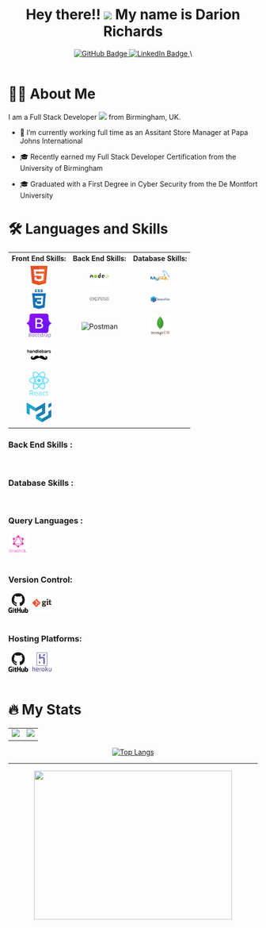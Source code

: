 **<h1 align="center">Hey there!! <img src="https://media.giphy.com/media/hvRJCLFzcasrR4ia7z/giphy.gif" width="30px"> My name is Darion Richards</h1>**

<div align="center">
    <a href="https://github.com/DarionRichards">
        <img src="https://img.shields.io/badge/GitHub-orange?style=for-the-badge&logo=github&logoColor=white" alt="GitHub Badge">
    </a>
    <a href="https://www.linkedin.com/in/darionrichards/">
        <img src="https://img.shields.io/badge/LinkedIn-blue?style=for-the-badge&logo=linkedin&logoColor=white" alt="LinkedIn Badge">
    </a>\
</div>

<br>

<h1>🧑‍🔧 About Me</h1>

I am a Full Stack Developer <img src="https://media.giphy.com/media/WUlplcMpOCEmTGBtBW/giphy.gif" width="30"> from Birmingham, UK.

- 🍕 I’m currently working full time as an Assitant Store Manager at Papa Johns International

- 🎓 Recently earned my Full Stack Developer Certification from the University of Birmingham

- 🎓 Graduated with a First Degree in Cyber Security from the De Montfort University

<h1>🛠 Languages and Skills</h1>

<table>
    <tr>
        <th style="text-align:center">Front End Skills:</th>
        <th style="text-align:center">Back End Skills:</th>
        <th style="text-align:center">Database Skills:</th>
    </tr>
    <tr>
        <td align="center">
            <img src="https://raw.githubusercontent.com/devicons/devicon/master/icons/html5/html5-original.svg" title="HTML5" alt="HTML" width="40" height="40"/>
        </td>
        <td align="center">
            <img src="https://raw.githubusercontent.com/devicons/devicon/master/icons/nodejs/nodejs-original-wordmark.svg" title="NodeJS" alt="NodeJS" width="40" height="40"/>
        </td>
        <td align="center">
            <img src="https://raw.githubusercontent.com/devicons/devicon/master/icons/mysql/mysql-original-wordmark.svg" title="MySQL"  alt="MySQL" width="40" height="40"/>
        </td>
    </tr>
    <tr>
        <td align="center">
            <img src="https://raw.githubusercontent.com/devicons/devicon/master/icons/css3/css3-plain-wordmark.svg"  title="CSS3" alt="CSS" width="40" height="40"/>
        </td>
        <td align="center">
            <img src="https://raw.githubusercontent.com/devicons/devicon/master/icons/express/express-original-wordmark.svg" title="Express" alt="Express" width="40" height="40"/>
        </td>
        <td align="center">
            <img src="https://raw.githubusercontent.com/devicons/devicon/master/icons/sequelize/sequelize-original-wordmark.svg" title="Sequelize"  alt="Sequelize" width="40" height="40"/>
        </td>
    </tr>
    <tr>
        <td align="center">
            <img src="https://raw.githubusercontent.com/devicons/devicon/master/icons/bootstrap/bootstrap-original-wordmark.svg" title="Boot Strap" alt="Boot Strap" width="50" height="50"/>
        </td>
        <td align="center">
            <img src="https://www.vectorlogo.zone/logos/getpostman/getpostman-icon.svg" title="Postman"  alt="Postman" width="40" height="40"/>
        </td>
        <td align="center">
            <img src="https://raw.githubusercontent.com/devicons/devicon/master/icons/mongodb/mongodb-original-wordmark.svg" title="MongoDB"  alt="MongoDB" width="40" height="40"/>
        </td>
    </tr>
    <tr>
        <td align="center">
            <img src="https://raw.githubusercontent.com/devicons/devicon/master/icons/handlebars/handlebars-original-wordmark.svg" title="Handlebars" alt="Handlebars" width="50" height="50"/>
        </td>
    </tr>
    <tr>
        <td align="center">
            <img src="https://raw.githubusercontent.com/devicons/devicon/master/icons/react/react-original-wordmark.svg" title="React" alt="React" width="50" height="50"/>
        </td>
    </tr>
    <tr>
        <td align="center">
            <img src="https://raw.githubusercontent.com/devicons/devicon/master/icons/materialui/materialui-original.svg" title="Material UI" alt="Material UI" width="50" height="50"/>
        </td>
    </tr>
</table>

<h3>Back End Skills :</h3>

<br>

<h3>Database Skills :</h3>

<br>

<h3>Query Languages :</h3>
<div>
    <img src="https://raw.githubusercontent.com/devicons/devicon/master/icons/graphql/graphql-plain-wordmark.svg" title="Postman"  alt="Postman" width="40" height="40"/>&nbsp;
</div>

<br>

<h3>Version Control:</h3>
<div>
    <img src="https://raw.githubusercontent.com/devicons/devicon/master/icons/github/github-original-wordmark.svg" title="GitHub" alt="GitHub" width="40" height="40"/>&nbsp;
    <img src="https://raw.githubusercontent.com/devicons/devicon/master/icons/git/git-original-wordmark.svg" title="Git" alt="Git" width="40" height="40"/>&nbsp;
</div>

<br>

<h3>Hosting Platforms:</h3>
<div>
    <img src="https://raw.githubusercontent.com/devicons/devicon/master/icons/github/github-original-wordmark.svg" title="GitHub" alt="GitHub" width="40" height="40"/>&nbsp;
    <img src="https://raw.githubusercontent.com/devicons/devicon/master/icons/heroku/heroku-original-wordmark.svg" title="Heroku" alt="Heroku" width="40" height="40"/>&nbsp;
</div>

<br>

<h1>🔥 My Stats</h1>

<div align="center">

<table cellspacing="0" cellpadding="0">
    <tr>
        <td>
            <img src="https://github-readme-stats.vercel.app/api?username=DarionRichards&show_icons=true&theme=rose_pine&hide_border=true&count_private=true"/>
        </td>
        <td>   
            <img src="https://github-readme-streak-stats.herokuapp.com/?user=DarionRichards&theme=holi-theme&stroke=DD0000&fire=DD0000&hide_border=true"/>
        </td>
    </tr>
</table>

[![Top Langs](https://github-readme-stats.vercel.app/api/top-langs/?username=DarionRichards&theme=vision-friendly-dark&hide_border=true&layout=compact)](https://github.com/DarionRichards)

</div>

---

<p align="center">
    <img src="https://media.giphy.com/media/487L0pNZKONFN01oHO/giphy.gif" width="400" height="300"  />
</p>

<!-- <div>
            <img src="https://raw.githubusercontent.com/devicons/devicon/master/icons/html5/html5-original.svg" title="HTML5" alt="HTML" width="40" height="40"/>&nbsp;
            <img src="https://raw.githubusercontent.com/devicons/devicon/master/icons/css3/css3-plain-wordmark.svg"  title="CSS3" alt="CSS" width="40" height="40"/>&nbsp;
            <img src="https://raw.githubusercontent.com/devicons/devicon/master/icons/javascript/javascript-original.svg" title="JavaScript" alt="JavaScript" width="40" height="40"/>&nbsp;
            <img src="https://raw.githubusercontent.com/devicons/devicon/master/icons/jquery/jquery-original-wordmark.svg" title="jQuery" alt="jQuery" width="40" height="40"/>&nbsp;
</div> -->
